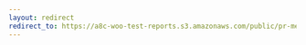 ```yaml
---
layout: redirect
redirect_to: https://a8c-woo-test-reports.s3.amazonaws.com/public/pr-merge/37796/e2e/index.html
---
```

